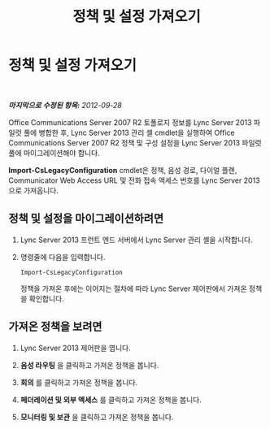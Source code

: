 ﻿---
title: 정책 및 설정 가져오기
TOCTitle: 정책 및 설정 가져오기
ms:assetid: b25decee-2ee5-4836-b370-454411d39252
ms:mtpsurl: https://technet.microsoft.com/ko-kr/library/JJ205178(v=OCS.15)
ms:contentKeyID: 49304761
ms.date: 08/24/2015
mtps_version: v=OCS.15
ms.translationtype: HT
---

# 정책 및 설정 가져오기

 

_**마지막으로 수정된 항목:** 2012-09-28_

Office Communications Server 2007 R2 토폴로지 정보를 Lync Server 2013 파일럿 풀에 병합한 후, Lync Server 2013 관리 셸 cmdlet을 실행하여 Office Communications Server 2007 R2 정책 및 구성 설정을 Lync Server 2013 파일럿 풀에 마이그레이션해야 합니다.

**Import-CsLegacyConfiguration** cmdlet은 정책, 음성 경로, 다이얼 플랜, Communicator Web Access URL 및 전화 접속 액세스 번호를 Lync Server 2013으로 가져옵니다.

## 정책 및 설정을 마이그레이션하려면

1.  Lync Server 2013 프런트 엔드 서버에서 Lync Server 관리 셸을 시작합니다.

2.  명령줄에 다음을 입력합니다.
    
        Import-CsLegacyConfiguration
    
    정책을 가져온 후에는 이어지는 절차에 따라 Lync Server 제어판에서 가져온 정책을 확인합니다.

## 가져온 정책을 보려면

1.  Lync Server 2013 제어판을 엽니다.

2.  **음성 라우팅** 을 클릭하고 가져온 정책을 봅니다.

3.  **회의** 를 클릭하고 가져온 정책을 봅니다.

4.  **페더레이션 및 외부 액세스** 를 클릭하고 가져온 정책을 봅니다.

5.  **모니터링 및 보관** 을 클릭하고 가져온 정책을 봅니다.

